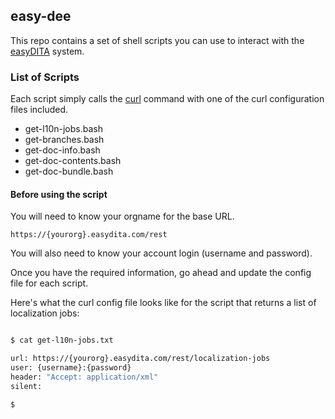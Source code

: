 ## easy-dee

This repo contains a set of shell scripts you can use to interact with the [easyDITA](https://www.easydita.com) system.

### List of Scripts

Each script simply calls the [curl](https://curl.haxx.se/docs/manpage.html) command with one of the curl configuration files included.

- get-l10n-jobs.bash
- get-branches.bash
- get-doc-info.bash
- get-doc-contents.bash
- get-doc-bundle.bash

#### Before using the script

You will need to know your orgname for the base URL.

```
https://{yourorg}.easydita.com/rest

```

You will also need to know your account login (username and password).

Once you have the required information, go ahead and update the config file for each script.

Here's what the curl config file looks like for the script that returns a list of localization jobs:

``` bash

$ cat get-l10n-jobs.txt

url: https://{yourorg}.easydita.com/rest/localization-jobs
user: {username}:{password}
header: "Accept: application/xml"
silent:

$

```
